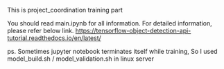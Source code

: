 This is project_coordination training part

You should read main.ipynb for all information.
For detailed information, please refer below link.
https://tensorflow-object-detection-api-tutorial.readthedocs.io/en/latest/

ps.
Sometimes jupyter notebook terminates itself while training,
So I used model_build.sh / model_validation.sh in linux server
